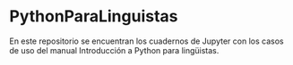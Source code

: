 # PythonParaLinguistas
En este repositorio se encuentran los cuadernos de Jupyter con los casos de uso del manual Introducción a Python para lingüistas.
